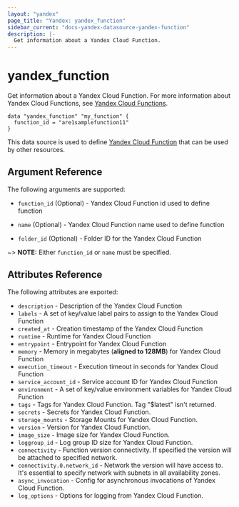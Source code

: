 ```yaml
---
layout: "yandex"
page_title: "Yandex: yandex_function"
sidebar_current: "docs-yandex-datasource-yandex-function"
description: |-
  Get information about a Yandex Cloud Function.
---
```


# yandex\_function

Get information about a Yandex Cloud Function. For more information about Yandex Cloud Functions, see 
[Yandex Cloud Functions](https://cloud.yandex.com/docs/functions/).

```hcl
data "yandex_function" "my_function" {
  function_id = "are1samplefunction11"
}
```

This data source is used to define [Yandex Cloud Function](https://cloud.yandex.com/docs/functions/concepts/function) that can be used by other resources.

## Argument Reference

The following arguments are supported:

* `function_id` (Optional) - Yandex Cloud Function id used to define function

* `name` (Optional) - Yandex Cloud Function name used to define function

* `folder_id` (Optional) - Folder ID for the Yandex Cloud Function

~> **NOTE:** Either `function_id` or `name` must be specified.

## Attributes Reference

The following attributes are exported:

* `description` - Description of the Yandex Cloud Function
* `labels` - A set of key/value label pairs to assign to the Yandex Cloud Function
* `created_at` - Creation timestamp of the Yandex Cloud Function
* `runtime` - Runtime for Yandex Cloud Function
* `entrypoint` - Entrypoint for Yandex Cloud Function
* `memory` - Memory in megabytes (**aligned to 128MB**) for Yandex Cloud Function
* `execution_timeout` - Execution timeout in seconds for Yandex Cloud Function
* `service_account_id` - Service account ID for Yandex Cloud Function
* `environment` - A set of key/value environment variables for Yandex Cloud Function
* `tags` - Tags for Yandex Cloud Function. Tag "$latest" isn't returned.
* `secrets` - Secrets for Yandex Cloud Function.
* `storage_mounts` - Storage Mounts for Yandex Cloud Function.
* `version` - Version for Yandex Cloud Function.
* `image_size` - Image size for Yandex Cloud Function.
* `loggroup_id` - Log group ID size for Yandex Cloud Function.
* `connectivity` - Function version connectivity. If specified the version will be attached to specified network.
* `connectivity.0.network_id` - Network the version will have access to. It's essential to specify network with subnets in all availability zones.
* `async_invocation` - Config for asynchronous invocations of Yandex Cloud Function.
* `log_options` - Options for logging from Yandex Cloud Function.
